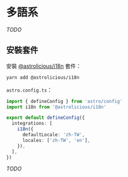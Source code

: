 # 多語系

*TODO*

## 安裝套件

安裝 [@astrolicious/i18n](https://astro-i18n.netlify.app/) 套件：

```bash
yarn add @astrolicious/i18n
```

`astro.config.ts`：

```ts
import { defineConfig } from 'astro/config'
import i18n from '@astrolicious/i18n'

export default defineConfig({
  integrations: [
    i18n({
      defaultLocale: 'zh-TW',
      locales: ['zh-TW', 'en'],
    }),
  ],
})

```

*TODO*
